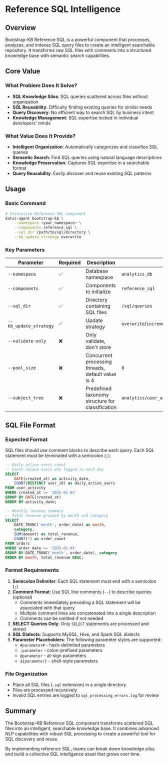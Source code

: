 # Reference SQL Intelligence

## Overview

Bootstrap-KB Reference SQL is a powerful component that processes, analyzes, and indexes SQL query files to create an intelligent searchable repository. It transforms raw SQL files with comments into a structured knowledge base with semantic search capabilities.

## Core Value

### What Problem Does It Solve?

- **SQL Knowledge Silos**: SQL queries scattered across files without organization
- **SQL Reusability**: Difficulty finding existing queries for similar needs
- **Query Discovery**: No efficient way to search SQL by business intent
- **Knowledge Management**: SQL expertise locked in individual developers' minds

### What Value Does It Provide?

- **Intelligent Organization**: Automatically categorizes and classifies SQL queries
- **Semantic Search**: Find SQL queries using natural language descriptions
- **Knowledge Preservation**: Captures SQL expertise in a searchable format
- **Query Reusability**: Easily discover and reuse existing SQL patterns

## Usage

### Basic Command

```bash
# Initialize Reference SQL component
datus-agent bootstrap-kb \
    --namespace <your_namespace> \
    --components reference_sql \
    --sql_dir /path/to/sql/directory \
    --kb_update_strategy overwrite
```

### Key Parameters

| Parameter | Required | Description | Example |
|-----------|----------|-------------|---------|
| `--namespace` | ✅ | Database namespace | `analytics_db` |
| `--components` | ✅ | Components to initialize | `reference_sql` |
| `--sql_dir` | ✅ | Directory containing SQL files | `/sql/queries` |
| `--kb_update_strategy` | ✅ | Update strategy | `overwrite`/`incremental` |
| `--validate-only` | ❌ | Only validate, don't store |  |
| `--pool_size` | ❌ | Concurrent processing threads, default value is 4 | `8` |
| `--subject_tree` | ❌ | Predefined taxonomy structure for classification | `analytics/user_analytics/activity_metrics,analytics/revenue/daily` |

## SQL File Format

### Expected Format

SQL files should use comment blocks to describe each query. Each SQL statement must be terminated with a semicolon (`;`).

```sql
-- Daily active users count
-- Count unique users who logged in each day
SELECT
    DATE(created_at) as activity_date,
    COUNT(DISTINCT user_id) as daily_active_users
FROM user_activity
WHERE created_at >= '2025-01-01'
GROUP BY DATE(created_at)
ORDER BY activity_date;

-- Monthly revenue summary
-- Total revenue grouped by month and category
SELECT
    DATE_TRUNC('month', order_date) as month,
    category,
    SUM(amount) as total_revenue,
    COUNT(*) as order_count
FROM orders
WHERE order_date >= '2025-01-01'
GROUP BY DATE_TRUNC('month', order_date), category
ORDER BY month, total_revenue DESC;
```

### Format Requirements

1. **Semicolon Delimiter**: Each SQL statement must end with a semicolon (`;`)
2. **Comment Format**: Use SQL line comments (`--`) to describe queries (optional)
      - Comments immediately preceding a SQL statement will be associated with that query
      - Multiple comment lines are concatenated into a single description
      - Comments can be omitted if not needed
3. **SELECT Queries Only**: Only `SELECT` statements are processed and stored
4. **SQL Dialects**: Supports MySQL, Hive, and Spark SQL dialects
5. **Parameter Placeholders**: The following parameter styles are supported:
      - `#parameter#` - hash-delimited parameters
      - `:parameter` - colon-prefixed parameters
      - `@parameter` - at-sign parameters
      - `${parameter}` - shell-style parameters

### File Organization

- Place all SQL files (`.sql` extension) in a single directory
- Files are processed recursively
- Invalid SQL entries are logged to `sql_processing_errors.log` for review


## Summary

The Bootstrap-KB Reference SQL component transforms scattered SQL files into an intelligent, searchable knowledge base. It combines advanced NLP capabilities with robust SQL processing to create a powerful tool for SQL discovery and reuse.

By implementing reference SQL, teams can break down knowledge silos and build a collective SQL intelligence asset that grows over time.